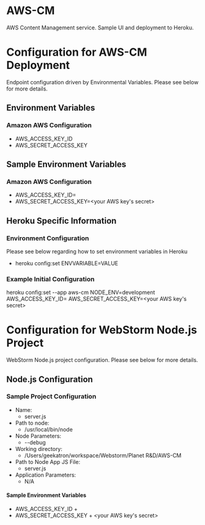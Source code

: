 AWS-CM
======

AWS Content Management service. Sample UI and deployment to Heroku.

# Configuration for AWS-CM Deployment

Endpoint configuration driven by Environmental Variables. Please see below for more details.

## Environment Variables

### Amazon AWS Configuration
- AWS_ACCESS_KEY_ID
- AWS_SECRET_ACCESS_KEY

## Sample Environment Variables

### Amazon AWS Configuration
- AWS_ACCESS_KEY_ID=<your AWS key>
- AWS_SECRET_ACCESS_KEY=<your AWS key's secret>

## Heroku Specific Information
### Environment Configuration
Please see below regarding how to set environment variables in Heroku
- heroku config:set ENVVARIABLE=VALUE

### Example Initial Configuration
heroku config:set --app aws-cm NODE_ENV=development AWS_ACCESS_KEY_ID=<your AWS key> AWS_SECRET_ACCESS_KEY=<your AWS key's secret>

# Configuration for WebStorm Node.js Project

WebStorm Node.js project configuration. Please see below for more details.

## Node.js Configuration

### Sample Project Configuration
* Name:
    + server.js
* Path to node:
    + /usr/local/bin/node
* Node Parameters:
    + --debug
* Working directory:
    + /Users/geekatron/workspace/Webstorm/Planet R&D/AWS-CM
* Path to Node App JS File:
    + server.js
* Application Parameters:
    + N/A
#### Sample Environment Variables
* AWS_ACCESS_KEY_ID
	    + <your AWS key>
* AWS_SECRET_ACCESS_KEY
	    + <your AWS key's secret>

